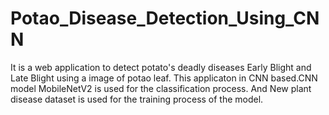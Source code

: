 # Potao_Disease_Detection_Using_CNN

It is a web application to detect potato's deadly diseases Early Blight and Late Blight using a image of potao leaf. This applicaton in CNN based.CNN model MobileNetV2 is used for the classification process. And New plant disease dataset is used for the training process of the model.
